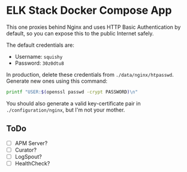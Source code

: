 # ELK Stack Docker Compose App

This one proxies behind Nginx and uses HTTP Basic Authentication by default, so
you can expose this to the public Internet safely.

The default credentials are:

- Username: `squishy`
- Password: `30z0dtu8`

In production, delete these credentials from `./data/nginx/htpasswd`. Generate
new ones using this command:

```bash
printf "USER:$(openssl passwd -crypt PASSWORD)\n"
```

You should also generate a valid key-certificate pair in `./configuration/nginx`,
but I'm not your mother.

## ToDo

- [ ] APM Server?
- [ ] Curator?
- [ ] LogSpout?
- [ ] HealthCheck?